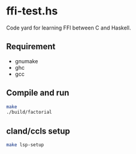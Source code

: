 # ffi-test.hs

Code yard for learning FFI between C and Haskell.

## Requirement

- gnumake
- ghc
- gcc

## Compile and run

```bash
make
./build/factorial
```

## cland/ccls setup

```bash
make lsp-setup
```
